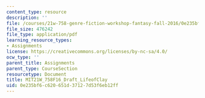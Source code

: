 ```yaml
---
content_type: resource
description: ''
file: /courses/21w-758-genre-fiction-workshop-fantasy-fall-2016/0e235bf6c620651d37127d53f6eb12ff_MIT21W_758F16_Draft_LifeofClay.pdf
file_size: 476242
file_type: application/pdf
learning_resource_types:
- Assignments
license: https://creativecommons.org/licenses/by-nc-sa/4.0/
ocw_type: ''
parent_title: Assignments
parent_type: CourseSection
resourcetype: Document
title: MIT21W_758F16_Draft_LifeofClay
uid: 0e235bf6-c620-651d-3712-7d53f6eb12ff
---
```

